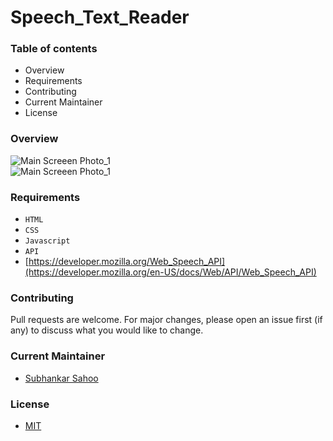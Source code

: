 # Speech_Text_Reader

### Table of contents

- Overview
- Requirements
- Contributing
- Current Maintainer
- License


### Overview

<img src="https://github.com/sahoo-subha/Speech_Text_Reader/blob/main/README_Image/Main%20screen%20img_1.png" alt="Main Screeen Photo_1" style="display: inline-block; margin: 0 auto; max-width: 300px">
<br/>
<img src="https://github.com/sahoo-subha/Speech_Text_Reader/blob/main/README_Image/Main%20screen%20img_2.png" alt="Main Screeen Photo_1" style="display: inline-block; margin: 0 auto; max-width: 300px">


### Requirements
- `HTML`
- `CSS`
- `Javascript`
- `API`
- [https://developer.mozilla.org/Web_Speech_API](https://developer.mozilla.org/en-US/docs/Web/API/Web_Speech_API)



### Contributing

Pull requests are welcome. For major changes, please open an issue first (if any)
to discuss what you would like to change.


### Current Maintainer
- [Subhankar Sahoo](https://github.com/sahoo-subha)

### License

- [MIT]()
